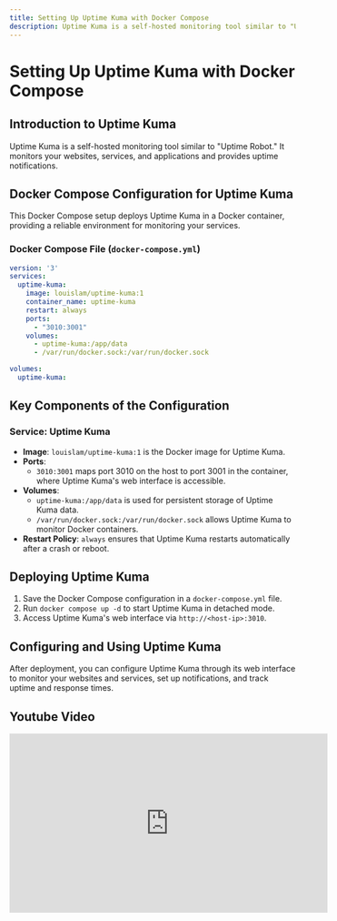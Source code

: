 ```yaml
---
title: Setting Up Uptime Kuma with Docker Compose
description: Uptime Kuma is a self-hosted monitoring tool similar to "Uptime Robot." It monitors your websites, services, and applications and provides uptime notifications.
---
```


# Setting Up Uptime Kuma with Docker Compose

## Introduction to Uptime Kuma

Uptime Kuma is a self-hosted monitoring tool similar to "Uptime Robot." It monitors your websites, services, and applications and provides uptime notifications.

## Docker Compose Configuration for Uptime Kuma

This Docker Compose setup deploys Uptime Kuma in a Docker container, providing a reliable environment for monitoring your services.

### Docker Compose File (`docker-compose.yml`)

```yaml
version: '3'
services:
  uptime-kuma:
    image: louislam/uptime-kuma:1
    container_name: uptime-kuma
    restart: always
    ports:
      - "3010:3001"
    volumes:
      - uptime-kuma:/app/data
      - /var/run/docker.sock:/var/run/docker.sock

volumes:
  uptime-kuma:
```

## Key Components of the Configuration

### Service: Uptime Kuma
- **Image**: `louislam/uptime-kuma:1` is the Docker image for Uptime Kuma.
- **Ports**: 
  - `3010:3001` maps port 3010 on the host to port 3001 in the container, where Uptime Kuma's web interface is accessible.
- **Volumes**: 
  - `uptime-kuma:/app/data` is used for persistent storage of Uptime Kuma data.
  - `/var/run/docker.sock:/var/run/docker.sock` allows Uptime Kuma to monitor Docker containers.
- **Restart Policy**: `always` ensures that Uptime Kuma restarts automatically after a crash or reboot.

## Deploying Uptime Kuma

1. Save the Docker Compose configuration in a `docker-compose.yml` file.
2. Run `docker compose up -d` to start Uptime Kuma in detached mode.
3. Access Uptime Kuma's web interface via `http://<host-ip>:3010`.

## Configuring and Using Uptime Kuma

After deployment, you can configure Uptime Kuma through its web interface to monitor your websites and services, set up notifications, and track uptime and response times.

## Youtube Video

<iframe width="560" height="315" src="https://www.youtube.com/embed/mR6r8uIotyQ?si=_lF9mM4213LPLUdl" title="YouTube video player" frameborder="0" allow="accelerometer; autoplay; clipboard-write; encrypted-media; gyroscope; picture-in-picture; web-share" allowfullscreen></iframe>
